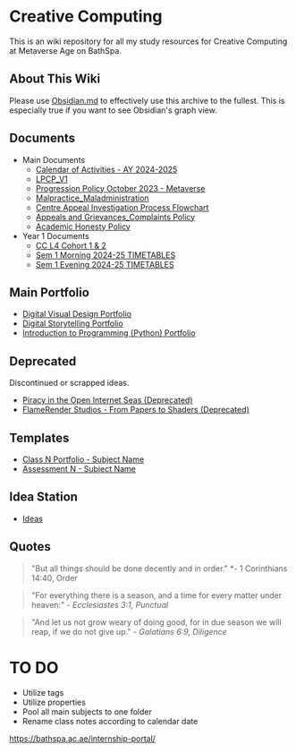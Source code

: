 # Creative Computing
This is an wiki repository for all my study resources for Creative Computing at Metaverse Age on BathSpa.
## About This Wiki
Please use [Obsidian.md](https://obsidian.md/) to effectively use this archive to the fullest. This is especially true if you want to see Obsidian's graph view.
## Documents
- Main Documents
	- [Calendar of Activities - AY 2024-2025](Important/Calendar%20of%20Activities%20-%20AY%202024-2025.pdf)
	- [LPCP_V1](Important/LPCP_V1.pdf)
	- [Progression Policy October 2023 - Metaverse](Important/Progression%20Policy%20October%202023%20-%20Metaverse.pdf)
	- [Malpractice_Maladministration](Important/Malpractice_Maladministration.pdf)
	- [Centre Appeal Investigation Process Flowchart](Important/Centre%20Appeal%20Investigation%20Process%20Flowchart.pdf)
	- [Appeals and Grievances_Complaints Policy](Important/Appeals%20and%20Grievances_Complaints%20Policy.pdf)
	- [Academic Honesty Policy](Important/Academic%20Honesty%20Policy.pdf)
- Year 1 Documents
	- [CC L4 Cohort 1 & 2](Year%201/CC%20L4%20Cohort%201%20&%202.pdf)
	- [Sem 1 Morning 2024-25 TIMETABLES](Year%201/Sem%201%20Morning%202024-25%20TIMETABLES.pdf)
	- [Sem 1 Evening 2024-25 TIMETABLES](Year%201/Sem%201%20Evening%202024-25%20TIMETABLES.pdf)
## Main Portfolio
- [Digital Visual Design Portfolio](Year%201/Classes/Digital%20Visual%20Design/Digital%20Visual%20Design%20Portfolio.md)
- [Digital Storytelling Portfolio](Year%201/Classes/Digital%20Storytelling/Digital%20Storytelling%20Portfolio.md)
- [Introduction to Programming (Python) Portfolio](Year%201/Classes/Introduction%20to%20Programming%20(Python)/Introduction%20to%20Programming%20(Python)%20Portfolio.md)
## Deprecated
Discontinued or scrapped ideas.
- [Piracy in the Open Internet Seas (Deprecated)](Year%201/Deprecated/Piracy%20in%20the%20Open%20Internet%20Seas%20(Deprecated).md)
- [FlameRender Studios - From Papers to Shaders (Deprecated)](Year%201/Deprecated/FlameRender%20Studios%20-%20From%20Papers%20to%20Shaders%20(Deprecated).md)
## Templates
- [Class N Portfolio - Subject Name](Templates/Class%20N%20Portfolio%20-%20Subject%20Name.md)
- [Assessment N - Subject Name](Templates/Assessment%20N%20-%20Subject%20Name.md)
## Idea Station
- [Ideas](Idea%20Station/Ideas.md) 
## Quotes
> "But all things should be done decently and in order."
> *- 1 Corinthians 14:40, Order

> "For everything there is a season, and a time for every matter under heaven:"
> *- Ecclesiastes 3:1, Punctual*

> "And let us not grow weary of doing good, for in due season we will reap, if we do not give up."
> *- Galatians 6:9, Diligence*
# TO DO
- Utilize tags
- Utilize properties
- Pool all main subjects to one folder
- Rename class notes according to calendar date

https://bathspa.ac.ae/internship-portal/